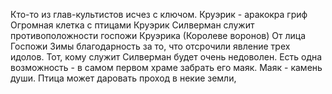 Кто-то из глав-культистов исчез с ключом. 
Круэрик  - аракокра гриф
Огромная клетка с птицами
Круэрик 
Силверман служит противоположности госпожи Круэрика (Королеве воронов)
От лица Госпожи Зимы благодарность за то, что отсрочили явление трех идолов.
Тот, кому служит Силверман будет очень недоволен.
Есть одна возможность - в самом первом храме забрать его маяк. Маяк - камень души. Птица может даровать проход в некие земли, 